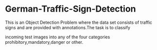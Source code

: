 # German-Traffic-Sign-Detection

This is an Object Detection Problem where the data set consists of traffic signs and are provided with annotations.The task is to classify

incoming test images into any of the four categories prohibitory,mandatory,danger or other.

